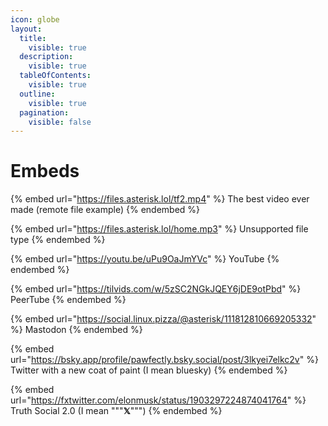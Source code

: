 ```yaml
---
icon: globe
layout:
  title:
    visible: true
  description:
    visible: true
  tableOfContents:
    visible: true
  outline:
    visible: true
  pagination:
    visible: false
---
```


# Embeds

{% embed url="https://files.asterisk.lol/tf2.mp4" %}
The best video ever made (remote file example)
{% endembed %}

{% embed url="https://files.asterisk.lol/home.mp3" %}
Unsupported file type
{% endembed %}

{% embed url="https://youtu.be/uPu9OaJmYVc" %}
YouTube
{% endembed %}

{% embed url="https://tilvids.com/w/5zSC2NGkJQEY6jDE9otPbd" %}
PeerTube
{% endembed %}

{% embed url="https://social.linux.pizza/@asterisk/111812810669205332" %}
Mastodon
{% endembed %}

{% embed url="https://bsky.app/profile/pawfectly.bsky.social/post/3lkyei7elkc2v" %}
Twitter with a new coat of paint (I mean bluesky)
{% endembed %}

{% embed url="https://fxtwitter.com/elonmusk/status/1903297224874041764" %}
Truth Social 2.0 (I mean """**𝕏**""")
{% endembed %}
